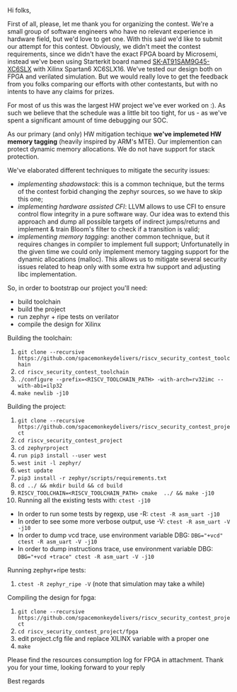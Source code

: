 Hi folks,

First of all, please, let me thank you for organizing the contest.  We're a
small group of software engineers who have no relevant experience in hardware
field, but we'd love to get one. With this said we'd like to submit our attempt
for this contest.  Obviously, we didn't meet the contest requirements, since we
didn't have the exact FPGA board by Microsemi, instead we've been using
Starterkit board named
[SK-AT91SAM9G45-XC6SLX](http://starterkit.ru/html/index.php?name=shop&op=view&id=50)
with Xilinx Spartan6 XC6SLX16. We've tested our design both on FPGA and
verilated simulation.  But we would really love to get the feedback from you
folks comparing our efforts with other contestants, but with no intents to have
any claims for prizes.

For most of us this was the largest HW project we've ever worked on :). As such
we believe that the schedule was a little bit too tight, for us - as we've spent
a significant amount of time debugging our SOC.

As our primary (and only) HW mitigation techique **we've implemeted HW memory
tagging** (heavily inspired by ARM's MTE). Our implemention can protect
dynamic memory allocations. We do not have support for stack protection.

We've elaborated different techniques to mitigate the security issues:

- _implementing shadowstack_: this is a common technique, but the terms of the
contest forbid changing the zephyr sources, so we have to skip this one;
- _implementing hardware assisted CFI_: LLVM allows to use CFI to ensure
control flow integrity in a pure software way. Our idea was to extend this
approach and dump all possible targets of indirect jumps/returns and implement
& train Bloom's filter to check if a transition is valid;
- _implementing memory tagging_: another common technique, but it requires
changes in compiler to implement full support; Unfortunatelly in the given time
we could only implement memory tagging support for the dynamic allocations
(malloc). This allows us to mitigate several security issues related to heap
only with some extra hw support and adjusting libc implementation.

So, in order to bootstrap our project you'll need:
- build toolchain
- build the project
- run zephyr + ripe tests on verilator
- compile the design for Xilinx

Building the toolchain:  
1. `git clone --recursive https://github.com/spacemonkeydelivers/riscv_security_contest_toolchain`
1. `cd riscv_security_contest_toolchain`
1. `./configure --prefix=<RISCV_TOOLCHAIN_PATH> -with-arch=rv32imc --with-abi=ilp32`
1. `make newlib -j10`

Building the project:  
1. `git clone --recursive https://github.com/spacemonkeydelivers/riscv_security_contest_project`
1. `cd riscv_security_contest_project`
1. `cd zephyrproject`
1. `run pip3 install --user west`
1. `west init -l zephyr/`
1. `west update`
1. `pip3 install -r zephyr/scripts/requirements.txt`
1. `cd ../ && mkdir build && cd build`
1. `RISCV_TOOLCHAIN=<RISCV_TOOLCHAIN_PATH> cmake  ../ && make -j10`
1. Running all the existing tests with: `ctest -j10`

  - In order to run some tests by regexp, use -R: `ctest -R asm_uart -j10`
  - In order to see some more verbose output, use -V: `ctest -R asm_uart -V -j10`
  - In order to dump vcd trace, use environment variable DBG: `DBG="+vcd" ctest -R asm_uart -V -j10`
  - In order to dump instructions trace, use environment variable DBG: `DBG="+vcd +trace" ctest -R asm_uart -V -j10`

Running zephyr+ripe tests:  
1. `ctest -R zephyr_ripe -V` (note that simulation may take a while)

Compiling the design for fpga: 
1. `git clone --recursive https://github.com/spacemonkeydelivers/riscv_security_contest_project`
1. `cd riscv_security_contest_project/fpga`
1. edit project.cfg file and replace XILINX variable with a proper one  
1. `make`

Please find the resources consumption log for FPGA in attachment.
Thank you for your time, looking forward to your reply

Best regards
